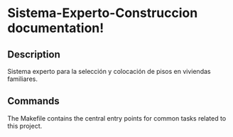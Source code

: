 # Sistema-Experto-Construccion documentation!

## Description

Sistema experto para la selección y colocación de pisos en viviendas familiares.

## Commands

The Makefile contains the central entry points for common tasks related to this project.

